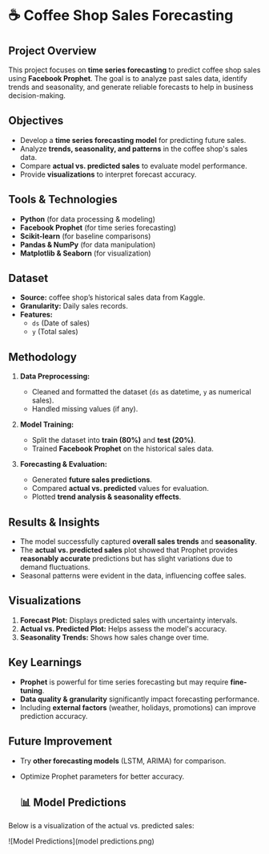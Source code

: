 # ☕ Coffee Shop Sales Forecasting

## Project Overview
This project focuses on **time series forecasting** to predict coffee shop sales using **Facebook Prophet**. The goal is to analyze past sales data, identify trends and seasonality, and generate reliable forecasts to help in business decision-making.

## Objectives
- Develop a **time series forecasting model** for predicting future sales.
- Analyze **trends, seasonality, and patterns** in the coffee shop's sales data.
- Compare **actual vs. predicted sales** to evaluate model performance.
- Provide **visualizations** to interpret forecast accuracy.

##  Tools & Technologies
- **Python** (for data processing & modeling)
- **Facebook Prophet** (for time series forecasting)
- **Scikit-learn** (for baseline comparisons)
- **Pandas & NumPy** (for data manipulation)
- **Matplotlib & Seaborn** (for visualization)

##  Dataset
- **Source:**  coffee shop’s historical sales data from Kaggle.
- **Granularity:** Daily sales records.
- **Features:** 
  - `ds` (Date of sales)
  - `y` (Total sales)

## Methodology
1. **Data Preprocessing:**
   - Cleaned and formatted the dataset (`ds` as datetime, `y` as numerical sales).
   - Handled missing values (if any).
   
2. **Model Training:**
   - Split the dataset into **train (80%)** and **test (20%)**.
   - Trained **Facebook Prophet** on the historical sales data.

3. **Forecasting & Evaluation:**
   - Generated **future sales predictions**.
   - Compared **actual vs. predicted** values for evaluation.
   - Plotted **trend analysis & seasonality effects**.

##  Results & Insights
- The model successfully captured **overall sales trends** and **seasonality**.
- The **actual vs. predicted sales** plot showed that Prophet provides **reasonably accurate** predictions but has slight variations due to demand fluctuations.
- Seasonal patterns were evident in the data, influencing coffee sales.

##  Visualizations
1. **Forecast Plot:** Displays predicted sales with uncertainty intervals.
2. **Actual vs. Predicted Plot:** Helps assess the model's accuracy.
3. **Seasonality Trends:** Shows how sales change over time.

##  Key Learnings
- **Prophet** is powerful for time series forecasting but may require **fine-tuning**.
- **Data quality & granularity** significantly impact forecasting performance.
- Including **external factors** (weather, holidays, promotions) can improve prediction accuracy.

##  Future Improvement
- Try **other forecasting models** (LSTM, ARIMA) for comparison.
- Optimize Prophet parameters for better accuracy.

  ## 📊 Model Predictions
Below is a visualization of the actual vs. predicted sales:

![Model Predictions](model predictions.png)


